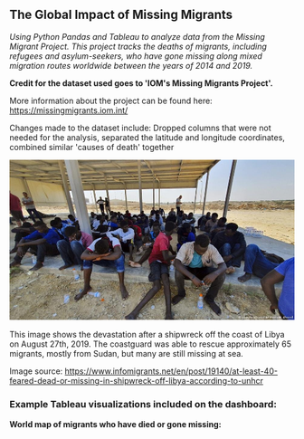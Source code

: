 ## The Global Impact of Missing Migrants
*Using Python Pandas and Tableau to analyze data from the Missing Migrant Project. This project tracks the deaths of migrants, including refugees and asylum-seekers, who have gone missing along mixed migration routes worldwide between the years of 2014 and 2019.*

**Credit for the dataset used goes to 'IOM's Missing Migrants Project'.**

More information about the project can be found here: https://missingmigrants.iom.int/

Changes made to the dataset include: Dropped columns that were not needed for the analysis, separated the latitude and longitude coordinates, combined similar 'causes of death' together

![shipwreck_libya](https://github.com/katelynburke/missing_migrants/blob/master/images/libya_shipwreck.jpg)

This image shows the devastation after a shipwreck off the coast of Libya on August 27th, 2019. The coastguard was able to rescue approximately 65 migrants, mostly from Sudan, but many are still missing at sea. 

Image source: https://www.infomigrants.net/en/post/19140/at-least-40-feared-dead-or-missing-in-shipwreck-off-libya-according-to-unhcr

### Example Tableau visualizations included on the dashboard:

**World map of migrants who have died or gone missing:**
